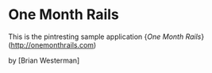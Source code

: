 # One Month Rails

This is the pintresting sample application
{*One Month Rails*}(http://onemonthrails.com)

by [Brian Westerman]
